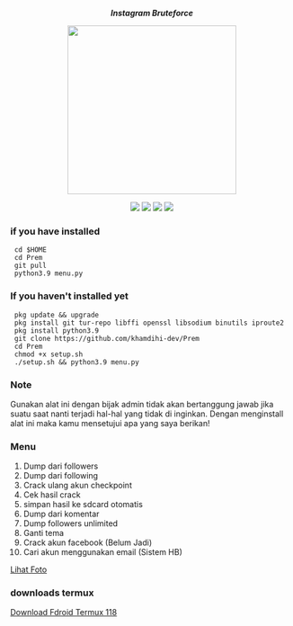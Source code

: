 <p align="center"><i><b>Instagram Bruteforce</i></b></p>
<p align="center"><img src="https://gifdb.com/images/high/glitching-hacker-hub-biwszmcveudzaori.gif" width="300"/></p>
<div align="center">
  <p>
    <img src="https://img.shields.io/badge/Author-KhamdihiDev-green?style=flat-square">
    <img src="https://img.shields.io/badge/Written%20In-Python-green?style=flat-square">
    <img src="https://img.shields.io/badge/Open%20Source-No-yellow?style=flat-square">
    <img src="https://img.shields.io/badge/Premium-Ya-green?style=flat-square">
  </p>
</div>

### if you have installed
   ```
    cd $HOME
    cd Prem
    git pull
    python3.9 menu.py
  ```
    
### If you haven't installed yet
   ```
    pkg update && upgrade
    pkg install git tur-repo libffi openssl libsodium binutils iproute2
    pkg install python3.9
    git clone https://github.com/khamdihi-dev/Prem
    cd Prem
    chmod +x setup.sh
    ./setup.sh && python3.9 menu.py
  ```
### Note
Gunakan alat ini dengan bijak admin tidak akan bertanggung jawab jika suatu saat nanti terjadi hal-hal yang tidak di inginkan.
Dengan menginstall alat ini maka kamu mensetujui apa yang saya berikan!

### Menu
1. Dump dari followers
2. Dump dari following
3. Crack ulang akun checkpoint
4. Cek hasil crack
5. simpan hasil ke sdcard otomatis
6. Dump dari komentar
7. Dump followers unlimited
8. Ganti tema
9. Crack akun facebook (Belum Jadi)
10. Cari akun menggunakan email (Sistem HB)

<a href="https://scontent.fcgk3-3.fna.fbcdn.net/v/t39.30808-6/439416624_365202523179848_8501028985303288205_n.jpg?_nc_cat=101&ccb=1-7&_nc_sid=5f2048&_nc_eui2=AeExIZuNb-UQ9LX60EoUtpd3gBjCRsYFJEuAGMJGxgUkS4o6sEj1a2zRD1D2v8V6ihUV8dVffBv1iyySl1pFLqvg&_nc_ohc=gwWgytZglQYQ7kNvgELENNq&_nc_zt=23&_nc_ht=scontent.fcgk3-3.fna&oh=00_AfB69XrG2jAm4do5n9AwUsNARe1r9aGcWIkNTrT08Au1qA&oe=66418275">Lihat Foto</a>

### downloads termux
<div>
  <p>
  <a href="https://f-droid.org/repo/com.termux_118.apk">Download Fdroid Termux 118</a>
</p>
</div>

